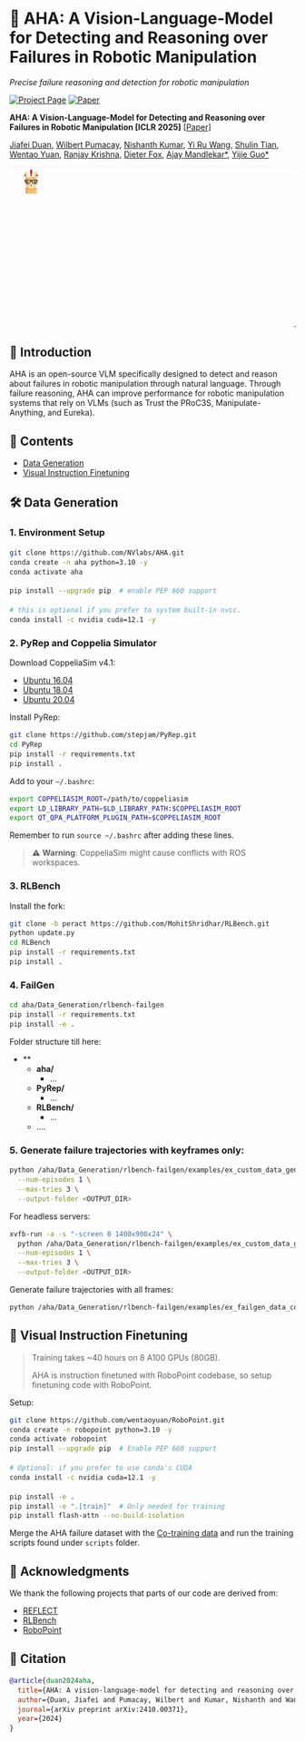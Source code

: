 # 🤖 AHA: A Vision-Language-Model for Detecting and Reasoning over Failures in Robotic Manipulation

*Precise failure reasoning and detection for robotic manipulation*

[![Project Page](https://img.shields.io/badge/Project-Page-blue)](https://aha-vlm.github.io/) 
[![Paper](https://img.shields.io/badge/Paper-PDF-red)](https://aha-vlm.github.io/Aha_paper.pdf)

**AHA: A Vision-Language-Model for Detecting and Reasoning over Failures in Robotic Manipulation [ICLR 2025]** 
[[Paper](https://arxiv.org/abs/2410.00371)]

[Jiafei Duan](https://duanjiafei.com), [Wilbert Pumacay](https://wpumacay.github.io), [Nishanth Kumar](https://nishanthjkumar.com/), [Yi Ru Wang](https://helen9975.github.io/), [Shulin Tian](https://shulin16.github.io/), [Wentao Yuan](https://wentaoyuan.github.io), [Ranjay Krishna](https://ranjaykrishna.com), [Dieter Fox](https://homes.cs.washington.edu/~fox/), [Ajay Mandlekar*](https://ai.stanford.edu/~amandlek/), [Yijie Guo*](https://research.nvidia.com/person/yijie-guo)

![Overview](aha-teaser.gif)

## 📖 Introduction
AHA is an open-source VLM specifically designed to detect and reason about failures in robotic manipulation through natural language. Through failure reasoning, AHA can improve performance for robotic manipulation systems that rely on VLMs (such as Trust the PRoC3S, Manipulate-Anything, and Eureka).

## 📑 Contents
- [Data Generation](#data-generation)
- [Visual Instruction Finetuning](#visual-instruction-finetuning)

## 🛠️ Data Generation

### 1. Environment Setup

```bash
git clone https://github.com/NVlabs/AHA.git
conda create -n aha python=3.10 -y
conda activate aha

pip install --upgrade pip  # enable PEP 660 support

# this is optional if you prefer to system built-in nvcc.
conda install -c nvidia cuda=12.1 -y
```

### 2. PyRep and Coppelia Simulator

Download CoppeliaSim v4.1:
- [Ubuntu 16.04](https://downloads.coppeliarobotics.com/V4_1_0/CoppeliaSim_Player_V4_1_0_Ubuntu16_04.tar.xz)
- [Ubuntu 18.04](https://downloads.coppeliarobotics.com/V4_1_0/CoppeliaSim_Player_V4_1_0_Ubuntu18_04.tar.xz)
- [Ubuntu 20.04](https://www.coppeliarobotics.com/previousVersions#)

Install PyRep:

```bash
git clone https://github.com/stepjam/PyRep.git
cd PyRep
pip install -r requirements.txt
pip install .
```

Add to your `~/.bashrc`:

```bash
export COPPELIASIM_ROOT=/path/to/coppeliasim
export LD_LIBRARY_PATH=$LD_LIBRARY_PATH:$COPPELIASIM_ROOT
export QT_QPA_PLATFORM_PLUGIN_PATH=$COPPELIASIM_ROOT
```

Remember to run `source ~/.bashrc` after adding these lines.

> ⚠️ **Warning**: CoppeliaSim might cause conflicts with ROS workspaces.

### 3. RLBench

Install the fork:

```bash
git clone -b peract https://github.com/MohitShridhar/RLBench.git
python update.py
cd RLBench
pip install -r requirements.txt
pip install .
```

### 4. FailGen

```bash
cd aha/Data_Generation/rlbench-failgen
pip install -r requirements.txt
pip install -e .
```

Folder structure till here:
- **
  - **aha/**
    - ...
  - **PyRep/**
    - ...
  - **RLBench/**
    - ...
  - ....

### 5. Generate failure trajectories with keyframes only:

```bash
python /aha/Data_Generation/rlbench-failgen/examples/ex_custom_data_generator.py \
  --num-episodes 1 \
  --max-tries 3 \
  --output-folder <OUTPUT_DIR>
```

For headless servers:
```bash
xvfb-run -a -s "-screen 0 1400x900x24" \
  python /aha/Data_Generation/rlbench-failgen/examples/ex_custom_data_generator.py \
  --num-episodes 1 \
  --max-tries 3 \
  --output-folder <OUTPUT_DIR>
```

Generate failure trajectories with all frames:
```bash
python /aha/Data_Generation/rlbench-failgen/examples/ex_failgen_data_collection.py
```

## 🧠 Visual Instruction Finetuning

> Training takes ~40 hours on 8 A100 GPUs (80GB).
> 
> AHA is instruction finetuned with RoboPoint codebase, so setup finetuning code with RoboPoint.

Setup:

```bash
git clone https://github.com/wentaoyuan/RoboPoint.git
conda create -n robopoint python=3.10 -y
conda activate robopoint
pip install --upgrade pip  # Enable PEP 660 support

# Optional: if you prefer to use conda's CUDA
conda install -c nvidia cuda=12.1 -y

pip install -e .
pip install -e ".[train]"  # Only needed for training
pip install flash-attn --no-build-isolation
```

Merge the AHA failure dataset with the [Co-training data](https://huggingface.co/datasets/wentao-yuan/robopoint-data) and run the training scripts found under `scripts` folder.

## 🙏 Acknowledgments
We thank the following projects that parts of our code are derived from:
- [REFLECT](https://github.com/real-stanford/reflect)
- [RLBench](https://github.com/stepjam/RLBench)
- [RoboPoint](https://github.com/wentaoyuan/RoboPoint)

## 📝 Citation

```bibtex
@article{duan2024aha,
  title={AHA: A vision-language-model for detecting and reasoning over failures in robotic manipulation},
  author={Duan, Jiafei and Pumacay, Wilbert and Kumar, Nishanth and Wang, Yi Ru and Tian, Shulin and Yuan, Wentao and Krishna, Ranjay and Fox, Dieter and Mandlekar, Ajay and Guo, Yijie},
  journal={arXiv preprint arXiv:2410.00371},
  year={2024}
}
```
